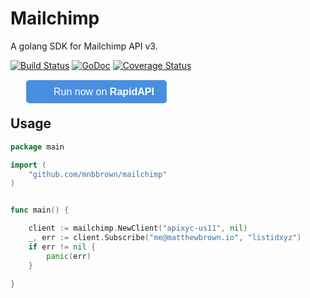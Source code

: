 # Mailchimp 

A golang SDK for Mailchimp API v3.

[![Build Status](https://ci.matthewbrown.io/api/badge/github.com/mnbbrown/mailchimp/status.svg?branch=master)](https://ci.matthewbrown.io/github.com/mnbbrown/mailchimp)
[![GoDoc](https://godoc.org/github.com/mnbbrown/mailchimp?status.svg)](https://godoc.org/github.com/mnbbrown/mailchimp)
[![Coverage Status](https://coveralls.io/repos/mnbbrown/mailchimp/badge.svg?branch=master&service=github)](https://coveralls.io/github/mnbbrown/mailchimp?branch=master)

<div style="margin: 25px;">
<a href="https://rapidapi.com/package/MailChimp/functions?utm_source=MailchimpGitHub&utm_medium=button&utm_content=Vendor_GitHub" style="
    all: initial;
    background-color: #498FE1;
    border-width: 0;
    border-radius: 5px;
    padding: 10px 20px;
    color: white;
    font-family: 'Helvetica';
    font-size: 12pt;
    background-image: url(https://scdn.rapidapi.com/logo-small.png);
    background-size: 25px;
    background-repeat: no-repeat;
    background-position-y: center;
    background-position-x: 10px;
    padding-left: 44px;
    cursor: pointer;">
  Run now on <b>RapidAPI</b>
</a>
</div>

## Usage

```go
package main

import (
    "github.com/mnbbrown/mailchimp"
)


func main() {

    client := mailchimp.NewClient("apixyc-us11", nil)
    _, err := client.Subscribe("me@matthewbrown.io", "listidxyz")
    if err != nil {
        panic(err)
    }

}
```
